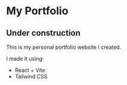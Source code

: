 # My Portfolio

## Under construction

This is my personal portfolio website I created.

I made it using:
- React + Vite
- Tailwind CSS
